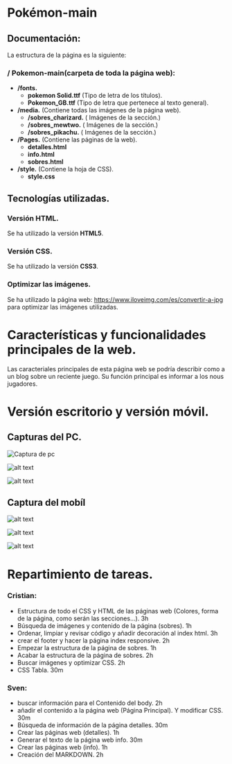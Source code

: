 # Pokémon-main
## Documentación:
La estructura de la página es la siguiente:

### / Pokemon-main(carpeta de toda la página web):
- **/fonts.**
    - **pokemon Solid.ttf** (Tipo de letra de los títulos).
    - **Pokemon_GB.ttf** (Tipo de letra que pertenece al texto general).
- **/media.**  (Contiene todas las imágenes de la página web).
    - **/sobres_charizard.** ( Imágenes de la sección.)
    - **/sobres_mewtwo.**  ( Imágenes de la sección.)
    - **/sobres_pikachu.**  ( Imágenes de la sección.)
- **/Pages.** (Contiene las páginas de la web).
    - **detalles.html**
    - **info.html**
    - **sobres.html**
- **/style.** (Contiene la hoja de CSS).
    - **style.css**

## Tecnologías utilizadas.

### Versión HTML.
Se ha utilizado la versión **HTML5**.

### Versión CSS.
Se ha utilizado la versión **CSS3**.

 ### Optimizar las imágenes.
 Se ha utilizado la página web:
 https://www.iloveimg.com/es/convertir-a-jpg para optimizar las imágenes utilizadas.
 
 # Características y funcionalidades principales de la web.
 Las caracteriales principales de esta página web se podría describir como a un blog sobre un reciente juego. Su  función principal es informar a los nous jugadores.

 # Versión escritorio y versión móvil.

## Capturas del PC. 
![Captura de pc](media/readme/Captura-PC.PNG)

![alt text](media/readme/Captura-PC2.PNG)

![alt text](media/readme/Captura-PC3.PNG)

## Captura del mobíl 
![alt text](media/readme/Captura-Mobil.PNG)

![alt text](media/readme/Captura-Mobil2.PNG)

![alt text](media/readme/Captura-mobil3.png)


# Repartimiento de tareas.

### Cristian:
- Estructura de todo el CSS y HTML de las páginas web (Colores, forma de la página, como serán las secciones...). 3h  
- Búsqueda de imágenes y contenido de la página (sobres). 1h
- Ordenar, limpiar y revisar código y añadir decoración al index html. 3h
- crear el footer y hacer la página index responsive. 2h
- Empezar la estructura de la página de sobres. 1h
- Acabar la estructura de la página de sobres. 2h
- Buscar imágenes y optimizar CSS. 2h
- CSS Tabla. 30m

### Sven:
- buscar información para el Contenido del body. 2h
- añadir el contenido a la página web (Página Principal). Y modificar CSS. 30m
- Búsqueda de información de la página detalles. 30m
- Crear las páginas web (detalles). 1h
- Generar el texto de la página web info. 30m
- Crear las páginas web (info). 1h
- Creación del MARKDOWN. 2h
